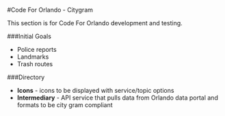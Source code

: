 #Code For Orlando - Citygram

This section is for Code For Orlando development and testing.

###Initial Goals

* Police reports
* Landmarks
* Trash routes

###Directory

* <b>Icons</b> - icons to be displayed with service/topic options
* <b>Intermediary</b> - API service that pulls data from Orlando data portal and formats to be city gram compliant